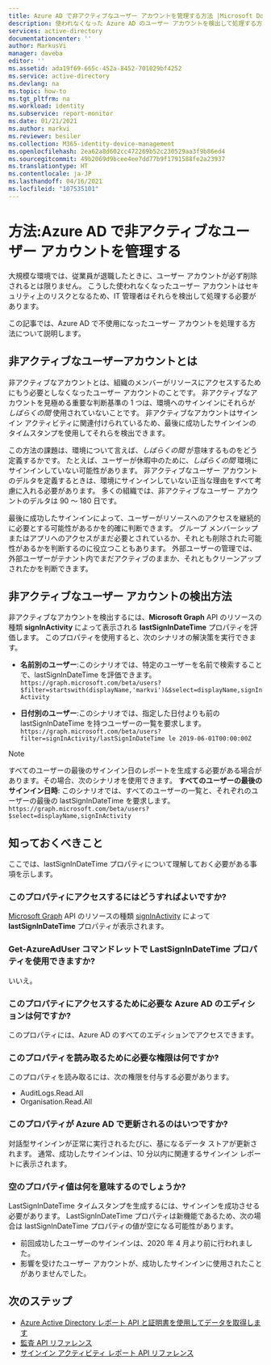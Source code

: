 ```yaml
---
title: Azure AD で非アクティブなユーザー アカウントを管理する方法 |Microsoft Docs
description: 使われなくなった Azure AD のユーザー アカウントを検出して処理する方法について説明します
services: active-directory
documentationcenter: ''
author: MarkusVi
manager: daveba
editor: ''
ms.assetid: ada19f69-665c-452a-8452-701029bf4252
ms.service: active-directory
ms.devlang: na
ms.topic: how-to
ms.tgt_pltfrm: na
ms.workload: identity
ms.subservice: report-monitor
ms.date: 01/21/2021
ms.author: markvi
ms.reviewer: besiler
ms.collection: M365-identity-device-management
ms.openlocfilehash: 2ea62a8d602cc472269b52c230529aa3f9b86ed4
ms.sourcegitcommit: 49b2069d9bcee4ee7dd77b9f1791588fe2a23937
ms.translationtype: HT
ms.contentlocale: ja-JP
ms.lasthandoff: 04/16/2021
ms.locfileid: "107535101"
---
```

# <a name="how-to-manage-inactive-user-accounts-in-azure-ad"></a>方法:Azure AD で非アクティブなユーザー アカウントを管理する

大規模な環境では、従業員が退職したときに、ユーザー アカウントが必ず削除されるとは限りません。 こうした使われなくなったユーザー アカウントはセキュリティ上のリスクとなるため、IT 管理者はそれらを検出して処理する必要があります。

この記事では、Azure AD で不使用になったユーザー アカウントを処理する方法について説明します。 

## <a name="what-are-inactive-user-accounts"></a>非アクティブなユーザーアカウントとは

非アクティブなアカウントとは、組織のメンバーがリソースにアクセスするためにもう必要としなくなったユーザー アカウントのことです。 非アクティブなアカウントを見極める重要な判断基準の 1 つは、環境へのサインインにそれらが *しばらくの間* 使用されていないことです。 非アクティブなアカウントはサインイン アクティビティに関連付けられているため、最後に成功したサインインのタイムスタンプを使用してそれらを検出できます。 

この方法の課題は、環境について言えば、*しばらくの間* が意味するものをどう定義するかです。 たとえば、ユーザーが休暇中のために、*しばらくの間* 環境にサインインしていない可能性があります。 非アクティブなユーザー アカウントのデルタを定義するときは、環境にサインインしていない正当な理由をすべて考慮に入れる必要があります。 多くの組織では、非アクティブなユーザー アカウントのデルタは 90 ～ 180 日です。 

最後に成功したサインインによって、ユーザーがリソースへのアクセスを継続的に必要とする可能性があるかを的確に判断できます。  グループ メンバーシップまたはアプリへのアクセスがまだ必要とされているか、それとも削除された可能性があるかを判断するのに役立つこともあります。 外部ユーザーの管理では、外部ユーザーがテナント内でまだアクティブのままか、それともクリーンアップされたかを判断できます。 

    
## <a name="how-to-detect-inactive-user-accounts"></a>非アクティブなユーザー アカウントの検出方法

非アクティブなアカウントを検出するには、**Microsoft Graph** API のリソースの種類 **signInActivity** によって表示される **lastSignInDateTime** プロパティを評価します。 このプロパティを使用すると、次のシナリオの解決策を実行できます。

- **名前別のユーザー**:このシナリオでは、特定のユーザーを名前で検索することで、lastSignInDateTime を評価できます。`https://graph.microsoft.com/beta/users?$filter=startswith(displayName,'markvi')&$select=displayName,signInActivity`

- **日付別のユーザー**:このシナリオでは、指定した日付よりも前の lastSignInDateTime を持つユーザーの一覧を要求します。 `https://graph.microsoft.com/beta/users?filter=signInActivity/lastSignInDateTime le 2019-06-01T00:00:00Z`

> [!NOTE]
> すべてのユーザーの最後のサインイン日のレポートを生成する必要がある場合があります。その場合、次のシナリオを使用できます。
> **すべてのユーザーの最後のサインイン日時**: このシナリオでは、すべてのユーザーの一覧と、それぞれのユーザーの最後の lastSignInDateTime を要求します。`https://graph.microsoft.com/beta/users?$select=displayName,signInActivity` 

## <a name="what-you-need-to-know"></a>知っておくべきこと

ここでは、lastSignInDateTime プロパティについて理解しておく必要がある事項を示します。

### <a name="how-can-i-access-this-property"></a>このプロパティにアクセスするにはどうすればよいですか?

[Microsoft Graph](/graph/overview#whats-in-microsoft-graph) API のリソースの種類 [signInActivity](/graph/api/resources/signinactivity?view=graph-rest-beta&preserve-view=true) によって **lastSignInDateTime** プロパティが表示されます。   

### <a name="is-the-lastsignindatetime-property-available-through-the-get-azureaduser-cmdlet"></a>Get-AzureAdUser コマンドレットで LastSignInDateTime プロパティを使用できますか?

いいえ。

### <a name="what-edition-of-azure-ad-do-i-need-to-access-the-property"></a>このプロパティにアクセスするために必要な Azure AD のエディションは何ですか?

このプロパティには、Azure AD のすべてのエディションでアクセスできます。

### <a name="what-permission-do-i-need-to-read-the-property"></a>このプロパティを読み取るために必要な権限は何ですか?

このプロパティを読み取るには、次の権限を付与する必要があります。 

- AuditLogs.Read.All
- Organisation.Read.All  


### <a name="when-does-azure-ad-update-the-property"></a>このプロパティが Azure AD で更新されるのはいつですか?

対話型サインインが正常に実行されるたびに、基になるデータ ストアが更新されます。 通常、成功したサインインは、10 分以内に関連するサインイン レポートに表示されます。
 

### <a name="what-does-a-blank-property-value-mean"></a>空のプロパティ値は何を意味するのでしょうか?

LastSignInDateTime タイムスタンプを生成するには、サインインを成功させる必要があります。 LastSignInDateTime プロパティは新機能であるため、次の場合は lastSignInDateTime プロパティの値が空になる可能性があります。

- 前回成功したユーザーのサインインは、2020 年 4 月より前に行われました。
- 影響を受けたユーザー アカウントが、成功したサインインに使用されたことがありませんでした。

## <a name="next-steps"></a>次のステップ

* [Azure Active Directory レポート API と証明書を使用してデータを取得します](tutorial-access-api-with-certificates.md)
* [監査 API リファレンス](/graph/api/resources/directoryaudit) 
* [サインイン アクティビティ レポート API リファレンス](/graph/api/resources/signin)
